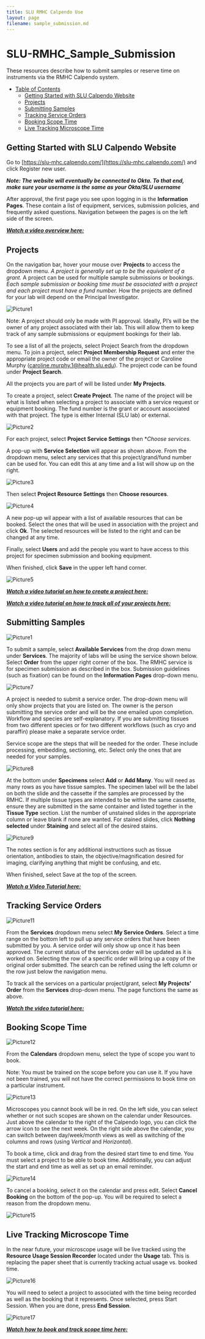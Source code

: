 ```yaml
---
title: SLU RMHC Calpendo Use
layout: page
filename: sample_submission.md
--- 
```


# SLU-RMHC_Sample_Submission
These resources describe how to submit samples or reserve time on instruments via the RMHC Calpendo system.

- [Table of Contents](#table-of-contents)
  * [Getting Started with SLU Calpendo Website](#getting-started-with-slu-calpendo-website)
  * [Projects](#projects)
  * [Submitting Samples](#submitting-samples)
  * [Tracking Service Orders](#tracking-service-orders)
  * [Booking Scope Time](#booking-scope-time)
  * [Live Tracking Microscope Time](#live-tracking-microscope-time)

## Getting Started with SLU Calpendo Website 

Go to [https://slu-mhc.calpendo.com/](https://slu-mhc.calpendo.com/) and click Register new user.

***Note: The website will eventually be connected to Okta. To that end, make sure your username is the same as your Okta/SLU username***

After approval, the first page you see upon logging in is the **Information Pages**. These contain a list of equipment, services, submission policies, and frequently asked questions. Navigation between the pages is on the left side of the screen.

[***Watch a video overview here:***](https://user-images.githubusercontent.com/79376557/159560604-ef5c4eaa-4f67-42b1-9bee-0b4255a7ab91.mp4)

## Projects

On the navigation bar, hover your mouse over **Projects** to access the dropdown menu. *A project is generally set up to be the equivalent of a grant.* A project can be used for multiple sample submissions or bookings. *Each sample submission or booking time must be associated with a project and each project must have a fund number.* How the projects are defined for your lab will depend on the Principal Investigator.

![Picture1](https://user-images.githubusercontent.com/79376557/159553334-d8d942af-9656-4bb0-a385-bd11401a6cb9.png)

Note: A project should only be made with PI approval. Ideally, PI’s will be the owner of any project associated with their lab. This will allow them to keep track of any sample submissions or equipment bookings for their lab.  

To see a list of all the projects, select Project Search from the dropdown menu. To join a project, select **Project Membership Request** and enter the appropriate project code or email the owner of the project or Caroline Murphy (caroline.murphy.1@health.slu.edu). The project code can be found under **Project Search**.  

All the projects you are part of will be listed under **My Projects**. 

To create a project, select **Create Project**. The name of the project will be what is listed when selecting a project to associate with a service request or equipment booking. The fund number is the grant or account associated with that project. The type is either Internal (SLU lab) or external.  

![Picture2](https://user-images.githubusercontent.com/79376557/159553849-4956f53e-e698-4fcb-8cbc-af09e5cdb29f.png)

For each project, select **Project Service Settings** then **Choose services*. 

A pop-up with **Service Selection** will appear as shown above. From the dropdown menu, select any services that this project/grand/fund number can be used for. You can edit this at any time and a list will show up on the right.  

![Picture3](https://user-images.githubusercontent.com/79376557/159553885-1e3dd03d-83fc-4a5c-bb12-4ff73f0955db.png)

Then select **Project Resource Settings** then **Choose resources**.

![Picture4](https://user-images.githubusercontent.com/79376557/159554108-534e6965-d69f-4fd6-89b1-a4cfc7a6ee1a.png)

A new pop-up wil appear with a list of available resources that can be booked. Select the ones that will be used in association with the project and click **Ok**. The selected resources will be listed to the right and can be changed at any time. 

Finally, select **Users** and add the people you want to have access to this project for specimen submission and booking equipment.  

When finished, click **Save** in the upper left hand corner.  

![Picture5](https://user-images.githubusercontent.com/79376557/159554231-d9a3c824-ea1d-422b-95f7-8897f9cf037a.png)

[***Watch a video tutorial on how to create a project here:***](https://user-images.githubusercontent.com/79376557/159555745-d23a9cf0-30f6-4f78-95be-d6d3317a5f6c.mp4)

[***Watch a video tutorial on how to track all of your projects here:***](https://user-images.githubusercontent.com/79376557/159562560-80addaa7-a995-4d95-803c-2b94245c0194.mp4)

## Submitting Samples

![Picture1](https://user-images.githubusercontent.com/79376557/159554280-75991a07-4a6c-437c-892c-be970b5abfcc.png)

To submit a sample, select **Available Services** from the drop down menu under **Services**. The majority of labs will be using the service shown below. Select **Order** from the upper right corner of the box. The RMHC service is for specimen submission as described in the box. Submission guidelines (such as fixation) can be found on the **Information Pages** drop-down menu. 

![Picture7](https://user-images.githubusercontent.com/79376557/159554381-7a7668cc-5baf-4e65-95e1-a0da2851404a.png)

A project is needed to submit a service order. The drop-down menu will only show projects that you are listed on. The owner is the person submitting the service order and will be the one emailed upon completion. Workflow and species are self-explanatory. If you are submitting tissues from two different species or for two different workflows (such as cryo and paraffin) please make a separate service order.  

Service scope are the steps that will be needed for the order. These include processing, embedding, sectioning, etc. Select only the ones that are needed for your samples.  

![Picture8](https://user-images.githubusercontent.com/79376557/159554550-1efdb7e5-ade2-41f5-bf3c-0a181da5ac08.png)

At the bottom under **Specimens** select **Add** or **Add Many**. You will need as many rows as you have tissue samples. The specimen label will be the label on both the slide and the cassette if the samples are processed by the RMHC. If multiple tissue types are intended to be within the same cassette, ensure they are submitted in the same container and listed together in the **Tissue Type** section. List the number of unstained slides in the appropriate column or leave blank if none are wanted. For stained slides, click **Nothing selected** under **Staining** and select all of the desired stains.  

![Picture9](https://user-images.githubusercontent.com/79376557/159554608-9929a942-2dde-4d8b-bbd4-4efba2aebb92.png)

The notes section is for any additional instructions such as tissue orientation, antibodies to stain, the objective/magnification desired for imaging, clarifying anything that might be confusing, and etc.  

When finished, select Save at the top of the screen. 

[***Watch a Video Tutorial here:***](https://user-images.githubusercontent.com/79376557/159561465-bb386fa1-c1c9-449b-a6ba-e2647ce35e11.mp4)

## Tracking Service Orders

![Picture11](https://user-images.githubusercontent.com/79376557/159554766-38c9aa5d-2924-4e55-bba0-260e434f94b8.png)

From the **Services** dropdown menu select **My Service Orders**. Select a time range on the bottom left to pull up any service orders that have been submitted by you. A service order will only show up once it has been approved. The current status of the services order will be updated as it is worked on. Selecting the row of a specific order will bring up a copy of the original order submitted. The search can be refined using the left column or the row just below the navigation menu.  

To track all the services on a particular project/grant, select **My Projects’ Order** from the **Services** drop-down menu. The page functions the same as above.  

[***Watch the video tutorial here:***](https://user-images.githubusercontent.com/79376557/159560775-dc91e43d-6f05-431b-8c46-cd78232a378a.mp4)

## Booking Scope Time

![Picture12](https://user-images.githubusercontent.com/79376557/159554879-3e45ebaa-67f0-48fc-aae8-145f4f5c9988.png)

From the **Calendars** dropdown menu, select the type of scope you want to book. 

Note: You must be trained on the scope before you can use it. If you have not been trained, you will not have the correct permissions to book time on a particular instrument.   

![Picture13](https://user-images.githubusercontent.com/79376557/159554958-f942e789-57be-4b32-b99e-96cc78bd39ee.png)

Microscopes you cannot book will be in red. On the left side, you can select whether or not such scopes are shown on the calendar under Resources. Just above the calendar to the right of the Calpendo logo, you can click the arrow icon to see the next week. On the right side above the calendar, you can switch between day/week/month views as well as switching of the columns and rows (using *Vertical* and *Horizontal*). 

To book a time, click and drag from the desired start time to end time. You must select a project to be able to book time. Additionally, you can adjust the start and end time as well as set up an email reminder.  

![Picture14](https://user-images.githubusercontent.com/79376557/159555059-eb43267c-ad4b-4e29-9306-2dcab766959f.png)

To cancel a booking, select it on the calendar and press edit. Select **Cancel Booking** on the bottom of the pop-up. You will be required to select a reason from the dropdown menu.  

![Picture15](https://user-images.githubusercontent.com/79376557/159555117-0bb7c75e-ca4c-41e1-a114-302589fb4c88.png)

## Live Tracking Microscope Time
In the near future, your microscope usage will be live tracked using the **Resource Usage Session Recorder** located under the **Usage** tab. This is replacing the paper sheet that is currently tracking actual usage vs. booked time.  

![Picture16](https://user-images.githubusercontent.com/79376557/159555225-d88c0c3d-fff7-497f-b564-9d4e4446b8b1.png)

You will need to select a project to associated with the time being recorded as well as the booking that it represents. Once selected, press Start Session. When you are done, press **End Session**.  

![Picture17](https://user-images.githubusercontent.com/79376557/159555282-0961ecd2-42ef-4e3f-9547-2f491c6befea.png)

[***Watch how to book and track scope time here:***](https://user-images.githubusercontent.com/79376557/159560960-80bc3889-be6f-4f05-899f-82340fe5179f.mp4)


